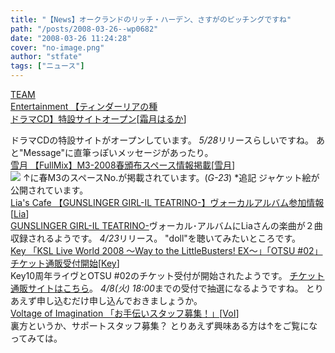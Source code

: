 ```yaml
---
title: "【News】オークランドのリッチ・ハーデン、さすがのピッチングですね"
path: "/posts/2008-03-26--wp0682"
date: "2008-03-26 11:24:28"
cover: "no-image.png"
author: "stfate"
tags: ["ニュース"]
---
```


<style type="text/css">
<!--
p {white-space: pre-wrap};
-->
</style>

<a class="topics" href="http://www.team-e.co.jp/tindharia_drama/index.html" target="_blank">TEAM Entertainment 【ティンダーリアの種 ドラマCD】特設サイトオープン</a><span class="junre">[<a href="http://shimotsukin.com/" target="_blank">霜月はるか</a>]</span>
<div class="news">ドラマCDの特設サイトがオープンしています。
<em>5/28</em>リリースらしいですね。
あと"Message"に直筆っぽいメッセージがあったり。</div>
<a class="topics" href="http://aonokioku.sakura.ne.jp/setsugetsu/" target="_blank">雪月 【FullMix】M3-2008春頒布スペース情報掲載</a><span class="junre">[<a href="http://aonokioku.sakura.ne.jp/setsugetsu/" target="_blank">雪月</a>]</span>
<div class="news"><a href="http://aonokioku.sakura.ne.jp/fullmix/" target="_blank"><img src="http://aonokioku.sakura.ne.jp/fullmix/bana.jpg"></a>
↑に春M3のスペースNo.が掲載されています。(<em>G-23</em>)
*追記
ジャケット絵が公開されています。</div>
<a class="topics" href="http://blog.lias-cafe.com/?eid=731606" target="_blank">Lia's Cafe 【GUNSLINGER GIRL-IL TEATRINO-】ヴォーカルアルバム参加情報</a><span class="junre">[<a href="http://www.lias-cafe.com/" target="_blank">Lia</a>]</span>
<div class="news"><a href="http://www.gunslingergirl.com/" target="_blank">GUNSLINGER GIRL-IL TEATRINO-</a>ヴォーカル･アルバムにLiaさんの楽曲が２曲収録されるようです。
<em>4/23</em>リリース。
"doll"を聴いてみたいところです。</div>
<a class="topics" href="http://key.visualarts.gr.jp/" target="_blank">Key 「KSL Live World 2008 ～Way to the LittleBusters! EX～」「OTSU #02」チケット通販受付開始</a><span class="junre">[<a href="http://key.visualarts.gr.jp/" target="_blank">Key</a>]</span>
<div class="news">Key10周年ライヴとOTSU #02のチケット受付が開始されたようです。
<a href="http://www.product.co.jp/tsuhan/2008otsu_ksl/start.html" target="_blank">チケット通販サイトはこちら</a>。
<em>4/8(火) 18:00</em>までの受付で抽選になるようですね。
とりあえず申し込むだけ申し込んでおきましょうか。</div>
<a class="topics" href="http://aciblog.exblog.jp/" target="_blank">Voltage of Imagination 「お手伝いスタッフ募集！」</a><span class="junre">[<a href="http://www.voltagenation.com/" target="_blank">VoI</a>]</span>
<div class="news">裏方というか、サポートスタッフ募集？
とりあえず興味ある方は↑をご覧になってみては。</div>
